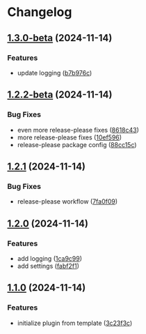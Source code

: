 # Changelog

## [1.3.0-beta](https://github.com/baodrate/obsidian-timestampy/compare/1.2.2-beta...1.3.0-beta) (2024-11-14)


### Features

* update logging ([b7b976c](https://github.com/baodrate/obsidian-timestampy/commit/b7b976c680b52baa231cf9c67f21c3e5068b2635))

## [1.2.2-beta](https://github.com/baodrate/obsidian-timestampy/compare/1.2.1...1.2.2-beta) (2024-11-14)


### Bug Fixes

* even more release-please fixes ([8618c43](https://github.com/baodrate/obsidian-timestampy/commit/8618c43432904bad025bdbf46a14b33bb4c1fc7b))
* more release-please fixes ([10ef596](https://github.com/baodrate/obsidian-timestampy/commit/10ef5963b983499ef9369d406cfe24c80cdbd796))
* release-please package config ([88cc15c](https://github.com/baodrate/obsidian-timestampy/commit/88cc15cab7aa103a38eda0007acfd18f6740a61f))

## [1.2.1](https://github.com/baodrate/obsidian-timestampy/compare/1.2.0...1.2.1) (2024-11-14)


### Bug Fixes

* release-please workflow ([7fa0f09](https://github.com/baodrate/obsidian-timestampy/commit/7fa0f09ccf0bc565375f4b11036d4aed20c55ad2))

## [1.2.0](https://github.com/baodrate/obsidian-timestampy/compare/1.1.0...1.2.0) (2024-11-14)


### Features

* add logging ([1ca9c99](https://github.com/baodrate/obsidian-timestampy/commit/1ca9c999465a1adf95d4c5343fa85ccfd92536ef))
* add settings ([fabf2f1](https://github.com/baodrate/obsidian-timestampy/commit/fabf2f1adf4153326904de8f8ec26ea8bb2a3070))

## [1.1.0](https://github.com/baodrate/obsidian-timestampy/compare/v1.0.0...1.1.0) (2024-11-14)


### Features

* initialize plugin from template ([3c23f3c](https://github.com/baodrate/obsidian-timestampy/commit/3c23f3c92197a16856568f37864fbc7e634ef6e7))
